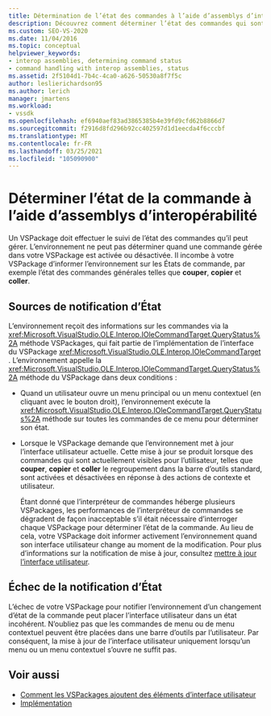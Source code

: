 ```yaml
---
title: Détermination de l’état des commandes à l’aide d’assemblys d’interopérabilité | Microsoft Docs
description: Découvrez comment déterminer l’état des commandes qui sont gérées dans un VSPackage, à l’aide de l’interface Microsoft. VisualStudio. OLE. Interop. IOleCommandTarget.
ms.custom: SEO-VS-2020
ms.date: 11/04/2016
ms.topic: conceptual
helpviewer_keywords:
- interop assemblies, determining command status
- command handling with interop assemblies, status
ms.assetid: 2f5104d1-7b4c-4ca0-a626-50530a8f7f5c
author: leslierichardson95
ms.author: lerich
manager: jmartens
ms.workload:
- vssdk
ms.openlocfilehash: ef6940aef83ad3865385b4e39fd9cfd62b8866d7
ms.sourcegitcommit: f2916d8fd296b92cc402597d1d1eecda4f6cccbf
ms.translationtype: MT
ms.contentlocale: fr-FR
ms.lasthandoff: 03/25/2021
ms.locfileid: "105090900"
---
```

# <a name="determine-command-status-by-using-interop-assemblies"></a>Déterminer l’état de la commande à l’aide d’assemblys d’interopérabilité
Un VSPackage doit effectuer le suivi de l’état des commandes qu’il peut gérer. L’environnement ne peut pas déterminer quand une commande gérée dans votre VSPackage est activée ou désactivée. Il incombe à votre VSPackage d’informer l’environnement sur les États de commande, par exemple l’état des commandes générales telles que **couper**, **copier** et **coller**.

## <a name="status-notification-sources"></a>Sources de notification d’État
 L’environnement reçoit des informations sur les commandes via la <xref:Microsoft.VisualStudio.OLE.Interop.IOleCommandTarget.QueryStatus%2A> méthode VSPackages, qui fait partie de l’implémentation de l’interface du VSPackage <xref:Microsoft.VisualStudio.OLE.Interop.IOleCommandTarget> . L’environnement appelle la <xref:Microsoft.VisualStudio.OLE.Interop.IOleCommandTarget.QueryStatus%2A> méthode du VSPackage dans deux conditions :

- Quand un utilisateur ouvre un menu principal ou un menu contextuel (en cliquant avec le bouton droit), l’environnement exécute la <xref:Microsoft.VisualStudio.OLE.Interop.IOleCommandTarget.QueryStatus%2A> méthode sur toutes les commandes de ce menu pour déterminer son état.

- Lorsque le VSPackage demande que l’environnement met à jour l’interface utilisateur actuelle. Cette mise à jour se produit lorsque des commandes qui sont actuellement visibles pour l’utilisateur, telles que **couper**, **copier** et **coller** le regroupement dans la barre d’outils standard, sont activées et désactivées en réponse à des actions de contexte et utilisateur.

  Étant donné que l’interpréteur de commandes héberge plusieurs VSPackages, les performances de l’interpréteur de commandes se dégradent de façon inacceptable s’il était nécessaire d’interroger chaque VSPackage pour déterminer l’état de la commande. Au lieu de cela, votre VSPackage doit informer activement l’environnement quand son interface utilisateur change au moment de la modification. Pour plus d’informations sur la notification de mise à jour, consultez [mettre à jour l’interface utilisateur](../../extensibility/updating-the-user-interface.md).

## <a name="status-notification-failure"></a>Échec de la notification d’État
 L’échec de votre VSPackage pour notifier l’environnement d’un changement d’état de la commande peut placer l’interface utilisateur dans un état incohérent. N’oubliez pas que les commandes de menu ou de menu contextuel peuvent être placées dans une barre d’outils par l’utilisateur. Par conséquent, la mise à jour de l’interface utilisateur uniquement lorsqu’un menu ou un menu contextuel s’ouvre ne suffit pas.

## <a name="see-also"></a>Voir aussi
- [Comment les VSPackages ajoutent des éléments d’interface utilisateur](../../extensibility/internals/how-vspackages-add-user-interface-elements.md)
- [Implémentation](../../extensibility/internals/command-implementation.md)
